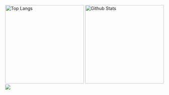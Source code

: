 <p align="left">
  <img alt="Top Langs" height="250px" src="https://github-readme-stats-pi-ruddy-58.vercel.app/api/top-langs/?username=acu4git&theme=tokyonight&count_private=true" />
  <img alt="Github Stats" height="250px" src="https://github-readme-stats-pi-ruddy-58.vercel.app/api?username=acu4git&theme=tokyonight&count_private=true" />
  <img align="left" src="https://skillicons.dev/icons?i=c,cpp,java,go,js,ts,react,html,css,mysql,dynamodb,docker,aws,ubuntu" />
</p>
